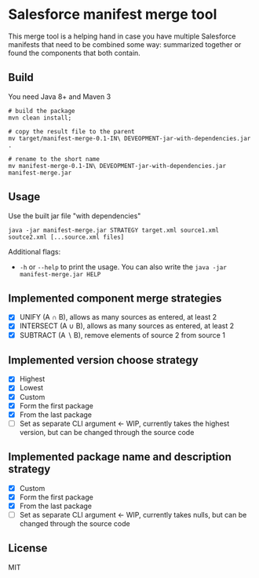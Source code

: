 # Salesforce manifest merge tool

This merge tool is a helping hand in case you have multiple Salesforce manifests that need to be combined some way: summarized together or found the components that both contain.

## Build

You need Java 8+ and Maven 3

```shell
# build the package
mvn clean install;

# copy the result file to the parent
mv target/manifest-merge-0.1-IN\ DEVEOPMENT-jar-with-dependencies.jar .

# rename to the short name
mv manifest-merge-0.1-IN\ DEVEOPMENT-jar-with-dependencies.jar manifest-merge.jar
```

## Usage

Use the built jar file "with dependencies"

```shell
java -jar manifest-merge.jar STRATEGY target.xml source1.xml soutce2.xml [...source.xml files]
```

Additional flags:

- `-h` or `--help` to print the usage. You can also write the `java -jar manifest-merge.jar HELP`

## Implemented component merge strategies

- [x] UNIFY (A ∩ B), allows as many sources as entered, at least 2
- [x] INTERSECT (A ∪ B), allows as many sources as entered, at least 2
- [x] SUBTRACT (A ∖ B), remove elements of source 2 from source 1

## Implemented version choose strategy

- [x] Highest
- [x] Lowest
- [x] Custom
- [x] Form the first package
- [x] From the last package
- [ ] Set as separate CLI argument <- WIP, currently takes the highest version, but can be changed through the source code

## Implemented package name and description strategy

- [x] Custom
- [x] Form the first package
- [x] From the last package
- [ ] Set as separate CLI argument <- WIP, currently takes nulls, but can be changed through the source code

## License

MIT